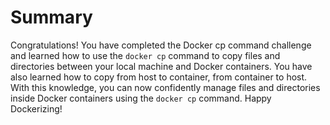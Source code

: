 # Summary

Congratulations! You have completed the Docker cp command challenge and learned how to use the `docker cp` command to copy files and directories between your local machine and Docker containers. You have also learned how to copy from host to container, from container to host. With this knowledge, you can now confidently manage files and directories inside Docker containers using the `docker cp` command. Happy Dockerizing!
